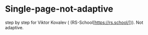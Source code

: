# Single-page-not-adaptive
step by step for Viktor Kovalev ( (RS-School[https://rs.school/])). 
Not adaptive.
